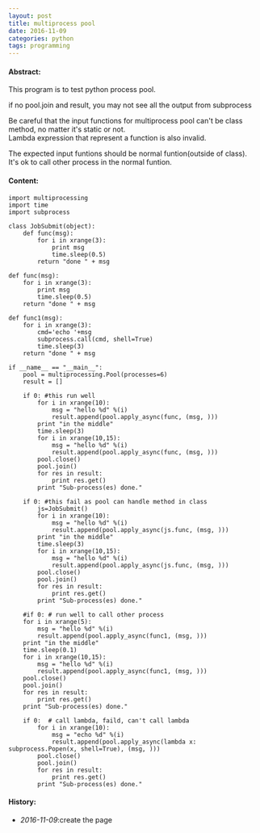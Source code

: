 ```yaml
---
layout: post
title: multiprocess pool
date: 2016-11-09
categories: python
tags: programming
---
```

#### <strong>Abstract:</strong>
This program is to test python process pool.<br>

if no pool.join and result, you may not see all the output from subprocess<br>

Be careful that the input functions for multiprocess pool can't be class method, no matter it's static or not.<br>
Lambda expression that represent a function is also invalid.<br>

The expected input funtions should be normal funtion(outside of class).<br>
It's ok to call other process in the normal funtion.

#### <strong>Content:</strong>

    import multiprocessing
    import time
    import subprocess

    class JobSubmit(object):
        def func(msg):
            for i in xrange(3):
                print msg
                time.sleep(0.5)
            return "done " + msg

    def func(msg):
        for i in xrange(3):
            print msg
            time.sleep(0.5)
        return "done " + msg

    def func1(msg):
        for i in xrange(3):
            cmd='echo '+msg
            subprocess.call(cmd, shell=True)
            time.sleep(3)
        return "done " + msg

    if __name__ == "__main__":
        pool = multiprocessing.Pool(processes=6)
        result = []

        if 0: #this run well
            for i in xrange(10):
                msg = "hello %d" %(i)
                result.append(pool.apply_async(func, (msg, )))
            print "in the middle"
            time.sleep(3)
            for i in xrange(10,15):
                msg = "hello %d" %(i)
                result.append(pool.apply_async(func, (msg, )))
            pool.close()
            pool.join()
            for res in result:
                print res.get()
            print "Sub-process(es) done."

        if 0: #this fail as pool can handle method in class
            js=JobSubmit()
            for i in xrange(10):
                msg = "hello %d" %(i)
                result.append(pool.apply_async(js.func, (msg, )))
            print "in the middle"
            time.sleep(3)
            for i in xrange(10,15):
                msg = "hello %d" %(i)
                result.append(pool.apply_async(js.func, (msg, )))
            pool.close()
            pool.join()
            for res in result:
                print res.get()
            print "Sub-process(es) done."

        #if 0: # run well to call other process
        for i in xrange(5):
            msg = "hello %d" %(i)
            result.append(pool.apply_async(func1, (msg, )))
        print "in the middle"
        time.sleep(0.1)
        for i in xrange(10,15):
            msg = "hello %d" %(i)
            result.append(pool.apply_async(func1, (msg, )))
        pool.close()
        pool.join()
        for res in result:
            print res.get()
        print "Sub-process(es) done."

        if 0:  # call lambda, faild, can't call lambda
            for i in xrange(10):
                msg = "echo %d" %(i)
                result.append(pool.apply_async(lambda x: subprocess.Popen(x, shell=True), (msg, )))
            pool.close()
            pool.join()
            for res in result:
                print res.get()
            print "Sub-process(es) done."

#### <strong>History:</strong>
* <em>2016-11-09</em>:create the page<br>

